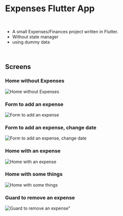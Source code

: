# Expenses Flutter App

<br>

- A small Expenses/Finances project written in Flutter.
- Without state manager
- using dummy data

<br>

## Screens

### Home without Expenses
![Home without Expenses](docs/screens_png/home_without_expenses.png "Home without Expenses")

### Form to add an expense
![Form to add an expense](docs/screens_png/form_to_add_expense.png "Form to add an expense")

### Form to add an expense, change date
![Form to add an expense, change date](docs/screens_png/guard_to_remove_an_expense.png "Form to add an expense, change date")

### Home with an expense
![Home with an expense](docs/screens_png/home_with_an_expense.png "Home with an expense")

### Home with some things
![Home with some things](docs/screens_png/home_expenses_with_some_things.png "Home with some things")

### Guard to remove an expense
![Guard to remove an expense"](docs/screens_png/guard_to_remove_an_expense.png "Guard to remove an expense")
